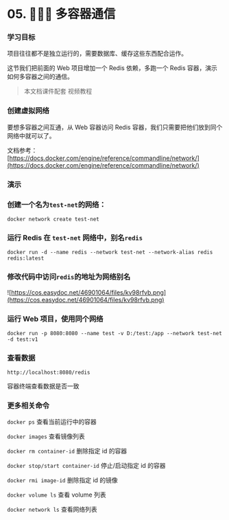 # 05. 👨‍👦‍👦 多容器通信

### 学习目标

项目往往都不是独立运行的，需要数据库、缓存这些东西配合运作。

这节我们把前面的 Web 项目增加一个 Redis 依赖，多跑一个 Redis 容器，演示如何多容器之间的通信。

> 本文档课件配套 视频教程
> 

### 创建虚拟网络

要想多容器之间互通，从 Web 容器访问 Redis 容器，我们只需要把他们放到同个网络中就可以了。

文档参考：[https://docs.docker.com/engine/reference/commandline/network/](https://docs.docker.com/engine/reference/commandline/network/)

### 演示

### 创建一个名为`test-net`的网络：

`docker network create test-net`

### 运行 Redis 在 `test-net` 网络中，别名`redis`

`docker run -d --name redis --network test-net --network-alias redis redis:latest`

### 修改代码中访问`redis`的地址为网络别名

![https://cos.easydoc.net/46901064/files/kv98rfvb.png](https://cos.easydoc.net/46901064/files/kv98rfvb.png)

### 运行 Web 项目，使用同个网络

`docker run -p 8080:8080 --name test -v D:/test:/app --network test-net -d test:v1`

### 查看数据

`http://localhost:8080/redis`

容器终端查看数据是否一致

### 更多相关命令

`docker ps` 查看当前运行中的容器

`docker images` 查看镜像列表

`docker rm container-id` 删除指定 id 的容器

`docker stop/start container-id` 停止/启动指定 id 的容器

`docker rmi image-id` 删除指定 id 的镜像

`docker volume ls` 查看 volume 列表

`docker network ls` 查看网络列表